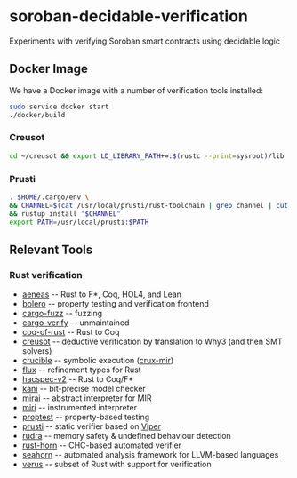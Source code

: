 # soroban-decidable-verification

Experiments with verifying Soroban smart contracts using decidable
logic

## Docker Image

We have a Docker image with a number of verification tools installed:

```bash
sudo service docker start
./docker/build
```

### Creusot
```bash
cd ~/creusot && export LD_LIBRARY_PATH+=:$(rustc --print=sysroot)/lib
```

### Prusti

```bash
. $HOME/.cargo/env \
&& CHANNEL=$(cat /usr/local/prusti/rust-toolchain | grep channel | cut -d'"' -f2) \
&& rustup install "$CHANNEL"
export PATH=/usr/local/prusti:$PATH
```

## Relevant Tools

### Rust verification

- [aeneas](https://github.com/AeneasVerif/aeneas) -- Rust to F*, Coq, HOL4, and Lean
- [bolero](https://github.com/camshaft/bolero) -- property testing and verification frontend
- [cargo-fuzz](https://github.com/rust-fuzz/cargo-fuzz) -- fuzzing
- [cargo-verify](https://github.com/project-oak/rust-verification-tools/tree/main/cargo-verify) -- unmaintained
- [coq-of-rust](https://github.com/formal-land/coq-of-rust) -- Rust to Coq
- [creusot](https://github.com/xldenis/creusot) -- deductive verification by translation to Why3 (and then SMT solvers)
- [crucible](https://github.com/GaloisInc/crucible) -- symbolic execution ([crux-mir](https://github.com/GaloisInc/crucible/tree/master/crux-mir))
- [flux](https://github.com/flux-rs/flux) -- refinement types for Rust
- [hacspec-v2](https://github.com/hacspec/hacspec-v2) -- Rust to Coq/F*
- [kani](https://github.com/model-checking/kani) -- bit-precise model checker
- [mirai](https://github.com/facebookexperimental/MIRAI) -- abstract interpreter for MIR
- [miri](https://github.com/rust-lang/miri) -- instrumented interpreter
- [proptest](https://github.com/proptest-rs/proptest) -- property-based testing
- [prusti](https://github.com/viperproject/prusti-dev) -- static verifier based on [Viper](https://www.pm.inf.ethz.ch/research/viper.html)
- [rudra](https://github.com/sslab-gatech/Rudra) -- memory safety & undefined behaviour detection
- [rust-horn](https://github.com/hopv/rust-horn) -- CHC-based automated verifier
- [seahorn](https://github.com/seahorn/seahorn) -- automated analysis framework for LLVM-based languages
- [verus](https://github.com/verus-lang/verus) -- subset of Rust with support for verification
